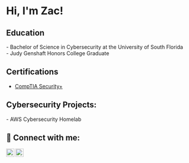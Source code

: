 <h1>Hi, I'm Zac! </h1>

<h2>Education</h2>
- Bachelor of Science in Cybersecurity at the University of South Florida <br>
- Judy Genshaft Honors College Graduate

<h2> Certifications </h2>

- [CompTIA Security+](https://www.credly.com/earner/earned/badge/c1f3f6fa-5513-4fe9-8af8-d64f852721e0) 

<h2>Cybersecurity Projects: </h2>
- AWS Cybersecurity Homelab


<h2> 🤳 Connect with me:</h2>


[<img align="left" alt="JoshMadakor | LinkedIn" width="22px" src="https://cdn.jsdelivr.net/npm/simple-icons@v3/icons/linkedin.svg" />][linkedin]
[<img align="left" alt="JoshMadakor | Credly" width="22px" src="https://images.icon-icons.com/3911/PNG/512/credly_logo_icon_247258.png" />][credly]

[credly]: https://www.credly.com/users/zachary-vincennie
[linkedin]: https://www.linkedin.com/in/zachary-vincennie/

<!--
**joshmadakor1/joshmadakor1** is a ✨ _special_ ✨ repository because its `README.md` (this file) appears on your GitHub profile.

Here are some ideas to get you started:

- 🔭 I’m currently working on ...
- 🌱 I’m currently learning ...
- 👯 I’m looking to collaborate on ...
- 🤔 I’m looking for help with ...
- 💬 Ask me about ...
- 📫 How to reach me: ...
- 😄 Pronouns: ...
- ⚡ Fun fact: ...
-->
